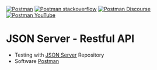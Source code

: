 [![Postman](https://img.shields.io/badge/API%20platform-Postman-f26635.svg?logo=postman)](https://www.postman.com)
[![Postman stackoverflow](https://img.shields.io/badge/stackoverflow-Postman-f26635.svg?logo=stackoverflow)](https://stackoverflow.com/questions/tagged/postman) 
[![Postman Discourse](https://img.shields.io/badge/Discourse-Postman-f26635.svg?logo=postman)](https://community.postman.com/) 
[![Postman YouTube](https://img.shields.io/badge/YouTube-Postman-f26635.svg?logo=youtube)](https://www.youtube.com/c/postman) 
<br>

# JSON Server - Restful API

- Testing with [JSON Server](https://github.com/typicode/json-server#getting-started) Repository
- Software [Postman](https://www.postman.com)
